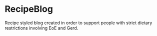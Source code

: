 # RecipeBlog
Recipe styled blog created in order to support people with strict dietary restrictions involving EoE and Gerd. 

